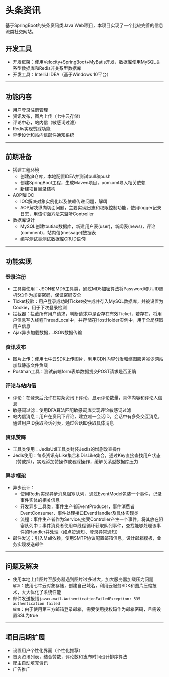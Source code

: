 # 头条资讯
基于SpringBoot的头条资讯类Java Web项目，本项目实现了一个比较完善的信息流类社交网站。 
## 开发工具
* 开发框架：使用Velocity+SpringBoot+MyBatis开发，数据库使用MySQL关系型数据库和Redis非关系型数据库
* 开发工具：IntelliJ IDEA（基于Windows 10平台）
****
## 功能内容
* 用户登录注册管理
* 资讯发布，图片上传（七牛云存储）
* 评论中心，站内信（敏感词过滤）
* Redis实现赞踩功能
* 异步设计和站内信邮件通知系统
****
## 前期准备
* 搭建工程环境
  * 创建git仓库，本地配置IDEA并测试pull和push
  * 创建SpringBoot工程，生成Maven项目，pom.xml导入相关依赖
  * 新建项目目录结构
* AOP和IOC
  * IOC解决对象实例化以及依赖传递问题，解耦
  * AOP解决纵向切面问题，主要实现日志和权限控制功能，使用logger记录日志，用该切面方法来监听Controller
* 数据库设计
  * MySQL创建toutiao数据库，新建用户表(user)，新闻表(news)，评论(comment)，站内信(message)数据表
  * 编写测试类测试数据库CRUD语句
****
## 功能实现
### 登录注册
* 工具类使用：JSON和MD5工具类，通过MD5加密算法将Password和UUID随机5位作为加密密码，保证密码安全
* Ticket校验：用户登录成功时Ticket被生成并存入MySQL数据库，并被设置为Cookie，用于下次登录检测
* 拦截器：拦截所有用户请求，判断请求中是否存在有效Ticket，若存在，将用户信息写入线程ThreadLocal中，并存储在HostHolder实例中，用于全局获取用户信息
* Ajax异步加载数据，JSON数据传输
### 资讯发布
* 图片上传：使用七牛云SDK上传图片，利用CDN内容分发和缩图服务减少网站加载静态文件负载
* Postman工具：测试前端form表单数据提交POST请求是否正确
### 评论与站内信
* 评论：在登录后允许在每条资讯下评论，显示评论数量，具体内容和评论人信息
* 敏感词过滤：使用DFA算法匹配敏感词库实现评论敏感词过滤
* 站内信消息：用户在资讯下评论，建立唯一会话ID，会话中有多条交互消息，通过用户ID获取会话列表，通过会话ID获取具体消息
### 资讯赞踩
* 工具类使用：JedisUtil工具类封装Jedis的增删改查操作
* Jedis使用：每条资讯有Like集合和DisLike集合，通过Key直接查找用户状态（赞或踩），实现添加赞操作或者踩操作，缓解关系型数据库压力
### 异步框架
* 异步设计：
  * 使用Redis实现异步消息阻塞队列，通过EventModel包装一个事件，记录事件实体的相关信息
  * 开发异步工具类，事件生产者EventProducer，事件消费者EventConsumer，事件处理接口EventHandler及具体实现类
  * 流程：事件生产者作为Service,接受Controller产生一个事件，将其放在阻塞队列中；事件消费者使用单线程循环获取队列事件，查找能够处理该事件的Handler并处理（如点赞通知、登录异常通知）
* 邮件发送：引入Mail依赖，使用SMTP协议配置邮箱信息，设计邮箱模板，业务实现发送邮件
****
## 问题及解决
* 使用本地上传图片至服务器遇到图片过多过大，加大服务器加载压力问题<br>
  `解决`：使用七牛云对象存储，创建自己域名，利用云服务SDK和图片压缩技术，大大优化了系统性能
* 邮件发送报错``` javax.mail.AuthenticationFailedException: 535 authentication failed ```<br>
  `解决`：由于使用第三方邮箱登录邮箱，需要使用授权码作为邮箱密码，且需设置SSL为true
****
## 项目后期扩展
* 设置用户个性化界面（个性化推荐）
* 首页资讯列表，结合赞数，评论数和发布时间设计排序算法
* 爬虫自动填充资讯 
* 广告推广

